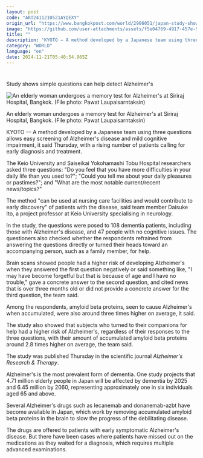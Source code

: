 ```yaml
---
layout: post
code: "ART2411210521AYQEXY"
origin_url: "https://www.bangkokpost.com/world/2906051/japan-study-shows-simple-questions-can-help-detect-alzheimers"
image: "https://github.com/user-attachments/assets/f5e04769-4917-457e-94f3-94eff1453b04"
title: ""
description: "KYOTO — A method developed by a Japanese team using three questions allows easy screening of Alzheimer"
category: "WORLD"
language: "en"
date: 2024-11-21T05:40:54.965Z
---
```


# 

Study shows simple questions can help detect Alzheimer's

![An elderly woman undergoes a memory test for Alzheimer's at Siriraj Hospital, Bangkok. (File photo: Pawat Laupaisarntaksin)](https://github.com/user-attachments/assets/c2906d39-d6a4-4fa7-9fd5-e0d2cd87747e)

An elderly woman undergoes a memory test for Alzheimer's at Siriraj Hospital, Bangkok. (File photo: Pawat Laupaisarntaksin)

KYOTO — A method developed by a Japanese team using three questions allows easy screening of Alzheimer's disease and mild cognitive impairment, it said Thursday, with a rising number of patients calling for early diagnosis and treatment.

The Keio University and Saiseikai Yokohamashi Tobu Hospital researchers asked three questions: "Do you feel that you have more difficulties in your daily life than you used to?"; "Could you tell me about your daily pleasures or pastimes?"; and "What are the most notable current/recent news/topics?"

The method "can be used at nursing care facilities and would contribute to early discovery" of patients with the disease, said team member Daisuke Ito, a project professor at Keio University specialising in neurology.

In the study, the questions were posed to 108 dementia patients, including those with Alzheimer's disease, and 47 people with no cognitive issues. The questioners also checked whether the respondents refrained from answering the questions directly or turned their heads toward an accompanying person, such as a family member, for help.

Brain scans showed people had a higher risk of developing Alzheimer's when they answered the first question negatively or said something like, "I may have become forgetful but that is because of age and I have no trouble," gave a concrete answer to the second question, and cited news that is over three months old or did not provide a concrete answer for the third question, the team said.

Among the respondents, amyloid beta proteins, seen to cause Alzheimer's when accumulated, were also around three times higher on average, it said.

The study also showed that subjects who turned to their companions for help had a higher risk of Alzheimer's, regardless of their responses to the three questions, with their amount of accumulated amyloid beta proteins around 2.8 times higher on average, the team said.

The study was published Thursday in the scientific journal _Alzheimer's Research & Therapy_.

Alzheimer's is the most prevalent form of dementia. One study projects that 4.71 million elderly people in Japan will be affected by dementia by 2025 and 6.45 million by 2060, representing approximately one in six individuals aged 65 and above.

Several Alzheimer's drugs such as lecanemab and donanemab-azbt have become available in Japan, which work by removing accumulated amyloid beta proteins in the brain to slow the progress of the debilitating disease.

The drugs are offered to patients with early symptomatic Alzheimer's disease. But there have been cases where patients have missed out on the medications as they waited for a diagnosis, which requires multiple advanced examinations.